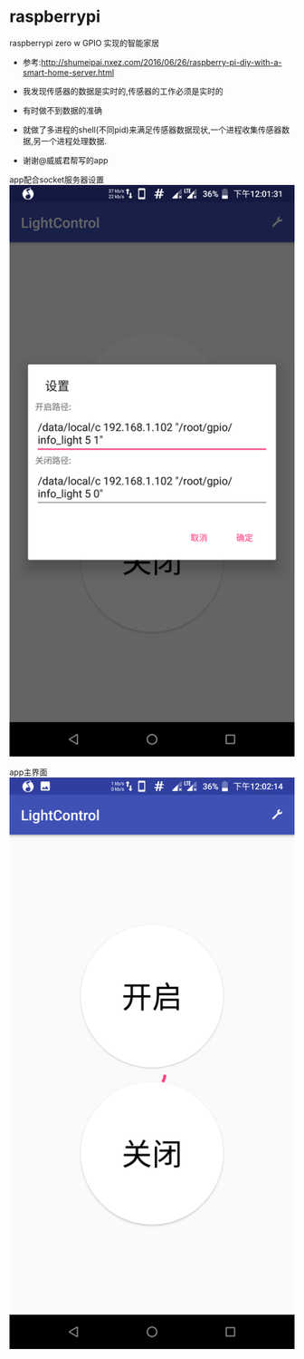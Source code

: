 # raspberrypi

raspberrypi zero w GPIO 实现的智能家居
- 参考:http://shumeipai.nxez.com/2016/06/26/raspberry-pi-diy-with-a-smart-home-server.html

- 我发现传感器的数据是实时的,传感器的工作必须是实时的
- 有时做不到数据的准确
- 就做了多进程的shell(不同pid)来满足传感器数据现状,一个进程收集传感器数据,另一个进程处理数据.
- 谢谢@威威君帮写的app


app配合socket服务器设置
![Image text](https://github.com/niuyuling/raspberrypi/blob/master/app/Screenshot_LightControl_20180906-120133.png)


app主界面
![Image text](https://github.com/niuyuling/raspberrypi/blob/master/app/Screenshot_LightControl_20180906-120216.png)